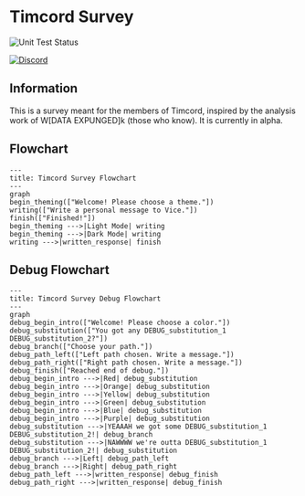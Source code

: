 # Timcord Survey

![Unit Test Status](https://img.shields.io/github/actions/workflow/status/ObjectsCountries/Timcord-Survey/npm.yml?logo=nodedotjs&label=Unit%20Tests)

[![Discord](https://img.shields.io/badge/Discord-%235865F2.svg?style=for-the-badge&logo=discord&logoColor=white)](https://discord.gg/timotainment)

## Information

This is a survey meant for the members of Timcord, inspired by the analysis work of W\[DATA EXPUNGED]k (those who know). It is currently in alpha.

## Flowchart

```mermaid
---
title: Timcord Survey Flowchart
---
graph 
begin_theming(["Welcome! Please choose a theme."])
writing(["Write a personal message to Vice."])
finish(["Finished!"])
begin_theming --->|Light Mode| writing
begin_theming --->|Dark Mode| writing
writing --->|written_response| finish
```

## Debug Flowchart

```mermaid
---
title: Timcord Survey Debug Flowchart
---
graph 
debug_begin_intro(["Welcome! Please choose a color."])
debug_substitution(["You got any DEBUG_substitution_1 DEBUG_substitution_2?"])
debug_branch(["Choose your path."])
debug_path_left(["Left path chosen. Write a message."])
debug_path_right(["Right path chosen. Write a message."])
debug_finish(["Reached end of debug."])
debug_begin_intro --->|Red| debug_substitution
debug_begin_intro --->|Orange| debug_substitution
debug_begin_intro --->|Yellow| debug_substitution
debug_begin_intro --->|Green| debug_substitution
debug_begin_intro --->|Blue| debug_substitution
debug_begin_intro --->|Purple| debug_substitution
debug_substitution --->|YEAAAH we got some DEBUG_substitution_1 DEBUG_substitution_2!| debug_branch
debug_substitution --->|NAWWWW we're outta DEBUG_substitution_1 DEBUG_substitution_2!| debug_substitution
debug_branch --->|Left| debug_path_left
debug_branch --->|Right| debug_path_right
debug_path_left --->|written_response| debug_finish
debug_path_right --->|written_response| debug_finish
```

